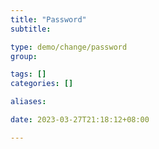 ```yaml
---
title: "Password"
subtitle:

type: demo/change/password
group:

tags: []
categories: []

aliases:

date: 2023-03-27T21:18:12+08:00

---
```


